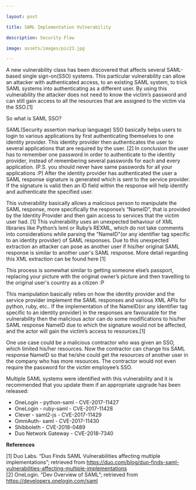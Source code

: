 ```yaml
--- 

layout: post 

title: SAML Implementation Vulnerability

description: Security Flaw 

image: assets/images/pic23.jpg 

--- 
```


A new vulnerability class has been discovered that affects several SAML-based single sign-on(SSO) systems. This particular vulnerability can allow an attacker with authenticated access, to an existing SAML system, to trick SAML systems into authenticating as a different user. By using this vulnerability the attacker does not need to know the victim’s password and can still gain access to all the resources that are assigned to the victim via the SSO.[1]

So what is SAML SSO?

SAML(Security assertion markup language) SSO basically helps users to login to various applications by first authenticating themselves to one identity provider. This identity provider then authenticates the user to several applications that are required by the user. [2] In conclusion the user has to remember one password in order to authenticate to the identity provider, instead of remembering several passwords for each and every application. (P.S. you should never have same passwords for all your applications :P) After the identity provider has authenticated the user a SAML response signature is generated which is sent to the service provider. If the signature is valid then an ID field within the response will help identify and authenticate the specified user.

This vulnerability basically allows a malicious person to manipulate the SAML response, more specifically the response’s “NameID”, that is provided by the Identity Provider and then gain access to services that the victim user had. [1] This vulnerability uses an unexpected behaviour of XML libraries like Python’s lxml or Ruby’s REXML, which do not take comments into considerations while parsing the "NameID"(or any identifier tag specific to an identity provider) of SAML responses. Due to this unexpected extraction an attacker can pose as another user if his/her original SAML response is similar to another user's SAML response. More detail regarding this XML extraction can be found here [1]

This process is somewhat similar to getting someone else’s passport, replacing your picture with the original owner’s picture and then travelling to the original user's country as a citizen :P 

This manipulation basically relies on how the identity provider and the service provider implement the SAML responses and various XML APIs for python, ruby, etc.. If the implementation of the NameID(or any identifier tag specific to an identity provider) in the responses are favourable for the vulnerability then the malicious actor can do some modifications to his/her SAML response NameID due to which the signature would not be affected, and the actor will gain the victim’s access to resources.[1]

One use case could be a malicious contractor who was given an SSO, which limited his/her resources. Now the contractor can change his SAML response NameID so that he/she could get the resources of another user in the company who has more resources. The contractor would not even require the password for the victim employee’s SSO.

Multiple SAML systems were identified with this vulnerability and it is recommended that you update them if an appropriate upgrade has been released:
- OneLogin - python-saml - CVE-2017-11427
- OneLogin - ruby-saml - CVE-2017-11428
- Clever - saml2-js - CVE-2017-11429
- OmniAuth- saml - CVE-2017-11430
- Shibboleth - CVE-2018-0489
- Duo Network Gateway - CVE-2018-7340

<b>References</b>

[1] Duo Labs. “Duo Finds SAML Vulnerabilities affecting multiple implementations”; retrieved from https://duo.com/blog/duo-finds-saml-vulnerabilities-affecting-multiple-implementations
<br  />[2] OneLogin. “Dev Overview of SAML”; retrieved from https://developers.onelogin.com/saml


